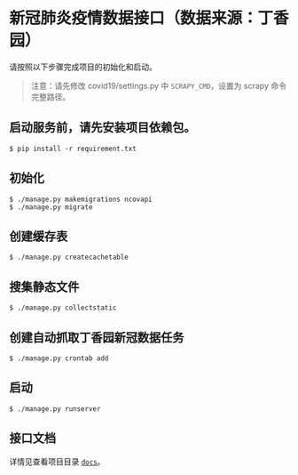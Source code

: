 # 新冠肺炎疫情数据接口（数据来源：丁香园）

请按照以下步骤完成项目的初始化和启动。

> 注意：请先修改 covid19/settings.py 中 `SCRAPY_CMD`，设置为 scrapy 命令完整路径。

## 启动服务前，请先安装项目依赖包。

    $ pip install -r requirement.txt

## 初始化

    $ ./manage.py makemigrations ncovapi
    $ ./manage.py migrate

## 创建缓存表

    $ ./manage.py createcachetable

## 搜集静态文件

    $ ./manage.py collectstatic

## 创建自动抓取丁香园新冠数据任务

    $ ./manage.py crontab add

## 启动

    $ ./manage.py runserver

## 接口文档

详情见查看项目目录 [`docs`](https://github.com/leafcoder/django-covid19/docs)。

